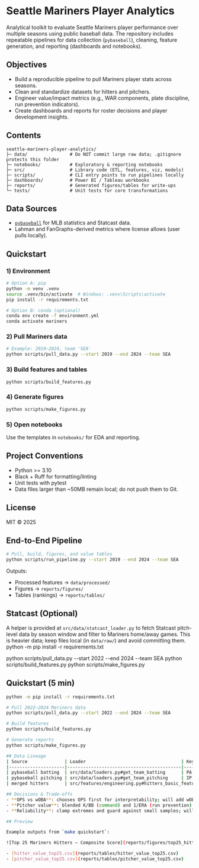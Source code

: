 # Seattle Mariners Player Analytics

Analytical toolkit to evaluate Seattle Mariners player performance over multiple seasons using public baseball data.
The repository includes repeatable pipelines for data collection (`pybaseball`), cleaning, feature generation, and
reporting (dashboards and notebooks).

## Objectives
- Build a reproducible pipeline to pull Mariners player stats across seasons.
- Clean and standardize datasets for hitters and pitchers.
- Engineer value/impact metrics (e.g., WAR components, plate discipline, run prevention indicators).
- Create dashboards and reports for roster decisions and player development insights.

## Contents
```
seattle-mariners-player-analytics/
├─ data/                # Do NOT commit large raw data; .gitignore protects this folder
├─ notebooks/           # Exploratory & reporting notebooks
├─ src/                 # Library code (ETL, features, viz, models)
├─ scripts/             # CLI entry points to run pipelines locally
├─ dashboards/          # Power BI / Tableau workbooks
├─ reports/             # Generated figures/tables for write-ups
└─ tests/               # Unit tests for core transformations
```

## Data Sources
- [`pybaseball`](https://github.com/jldbc/pybaseball) for MLB statistics and Statcast data.
- Lahman and FanGraphs-derived metrics where license allows (user pulls locally).

## Quickstart

### 1) Environment
```bash
# Option A: pip
python -m venv .venv
source .venv/bin/activate  # Windows: .venv\Scripts\activate
pip install -r requirements.txt

# Option B: conda (optional)
conda env create -f environment.yml
conda activate mariners
```

### 2) Pull Mariners data
```bash
# Example: 2019–2024, team 'SEA'
python scripts/pull_data.py --start 2019 --end 2024 --team SEA
```

### 3) Build features and tables
```bash
python scripts/build_features.py
```

### 4) Generate figures
```bash
python scripts/make_figures.py
```

### 5) Open notebooks
Use the templates in `notebooks/` for EDA and reporting.

## Project Conventions
- Python >= 3.10
- Black + Ruff for formatting/linting
- Unit tests with pytest
- Data files larger than ~50MB remain local; do not push them to Git.

## License
MIT © 2025


## End-to-End Pipeline

```bash
# Pull, build, figures, and value tables
python scripts/run_pipeline.py --start 2019 --end 2024 --team SEA
```

Outputs:
- Processed features → `data/processed/`
- Figures → `reports/figures/`
- Tables (rankings) → `reports/tables/`

## Statcast (Optional)

A helper is provided at `src/data/statcast_loader.py` to fetch Statcast pitch-level data by season window and filter to Mariners home/away games. This is heavier data; keep files local (in `data/raw/`) and avoid committing them.
python -m pip install -r requirements.txt

python scripts/pull_data.py --start 2022 --end 2024 --team SEA
python scripts/build_features.py
python scripts/make_figures.py

## Quickstart (5 min)
```bash
python -m pip install -r requirements.txt

# Pull 2022–2024 Mariners data
python scripts/pull_data.py --start 2022 --end 2024 --team SEA

# Build features
python scripts/build_features.py

# Generate reports
python scripts/make_figures.py

## Data Lineage
| Source              | Loader                                    | Key fields                       | Transformations                   | Output                                   |
|---------------------|-------------------------------------------|----------------------------------|-----------------------------------|------------------------------------------|
| pybaseball batting  | src/data/loaders.py#get_team_batting      | PA, H, 2B, 3B, HR, BB, SO, SF    | type cleanup, ID harmonization    | data/interim/team_batting_*.csv          |
| pybaseball pitching | src/data/loaders.py#get_team_pitching     | IP, ER, SO, BB                   | IP parsing, ERA_calc              | data/interim/team_pitching_*.csv         |
| merged hitters      | src/features/engineering.py#hitters_basic_features | AVG, SLG, OBP, OPS               | NA-safe division, singles calc    | data/processed/hitter_features.csv       |

## Decisions & Trade-offs
- **OPS vs wOBA**: chooses OPS first for interpretability; will add wOBA once weights are validated.  
- **Pitcher value**: blended K/BB (command) and 1/ERA (run prevention) at 50/50 to avoid single-metric dominance.  
- **Reliability**: clamp extremes and guard against small samples; will add IP/PA-based weights in v0.2.

## Preview

Example outputs from `make quickstart`:

![Top 25 Mariners Hitters — Composite Score](reports/figures/top25_hitters_score.png)

- [hitter_value_top25.csv](reports/tables/hitter_value_top25.csv)
- [pitcher_value_top25.csv](reports/tables/pitcher_value_top25.csv)

